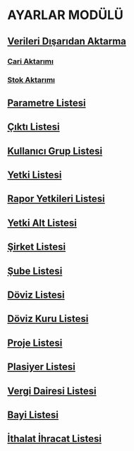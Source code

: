 # AYARLAR MODÜLÜ

## [Verileri Dışarıdan Aktarma](https://github.com/nkarabag/Dok-deneme-/blob/main/ayarlar%20mod%C3%BCl%C3%BC/verileri%20d%C4%B1%C5%9Far%C4%B1dan%20aktarma.md)
### [Cari Aktarımı](https://github.com/nkarabag/Dok-deneme-/blob/main/ayarlar%20mod%C3%BCl%C3%BC/cari%20aktar%C4%B1m%C4%B1.md)
### [Stok Aktarımı](https://github.com/nkarabag/Dok-deneme-/blob/main/ayarlar%20mod%C3%BCl%C3%BC/stok%20aktar%C4%B1m%C4%B1.md)
## [Parametre Listesi](https://github.com/nkarabag/Dok-deneme-/blob/main/ayarlar%20mod%C3%BCl%C3%BC/parametre%20listesi.md)
## [Çıktı Listesi](https://github.com/nkarabag/Dok-deneme-/blob/main/ayarlar%20mod%C3%BCl%C3%BC/%C3%A7%C4%B1kt%C4%B1%20listesi.md)
## [Kullanıcı Grup Listesi](https://github.com/nkarabag/Dok-deneme-/blob/main/ayarlar%20mod%C3%BCl%C3%BC/kullan%C4%B1c%C4%B1%20grup%20listesi.md)
## [Yetki Listesi](https://github.com/nkarabag/Dok-deneme-/blob/main/ayarlar%20mod%C3%BCl%C3%BC/yetki%20listesi.md)
## [Rapor Yetkileri Listesi](https://github.com/nkarabag/Dok-deneme-/blob/main/ayarlar%20mod%C3%BCl%C3%BC/rapor%20yetkileri%20listesi.md) 
## [Yetki Alt Listesi](https://github.com/nkarabag/Dok-deneme-/blob/main/ayarlar%20mod%C3%BCl%C3%BC/yetki%20alt%20listesi.md)
## [Şirket Listesi](https://github.com/nkarabag/Dok-deneme-/blob/main/ayarlar%20mod%C3%BCl%C3%BC/%C5%9Firket%20listesi.md)
## [Şube Listesi ](https://github.com/nkarabag/Dok-deneme-/blob/main/ayarlar%20mod%C3%BCl%C3%BC/%C5%9Fube%20listesi.md)
## [Döviz Listesi ](https://github.com/nkarabag/Dok-deneme-/blob/main/ayarlar%20mod%C3%BCl%C3%BC/d%C3%B6viz%20listesi.md)
## [Döviz Kuru Listesi](https://github.com/nkarabag/Dok-deneme-/blob/main/ayarlar%20mod%C3%BCl%C3%BC/d%C3%B6viz%20kuru%20listesi.md)
## [Proje Listesi](https://github.com/nkarabag/Dok-deneme-/blob/main/ayarlar%20mod%C3%BCl%C3%BC/proje%20listesi.md)
## [Plasiyer Listesi](https://github.com/nkarabag/Dok-deneme-/blob/main/ayarlar%20mod%C3%BCl%C3%BC/plasiyer%20listesi.md)
## [Vergi Dairesi Listesi](https://github.com/nkarabag/Dok-deneme-/blob/main/ayarlar%20mod%C3%BCl%C3%BC/vergi%20dairesi%20listesi.md)
## [Bayi Listesi](https://github.com/nkarabag/Dok-deneme-/blob/main/ayarlar%20mod%C3%BCl%C3%BC/bayi%20listesi.md)
## [İthalat İhracat Listesi](https://github.com/nkarabag/Dok-deneme-/blob/main/ayarlar%20mod%C3%BCl%C3%BC/ithalat%20ihracat%20listesi.md)
